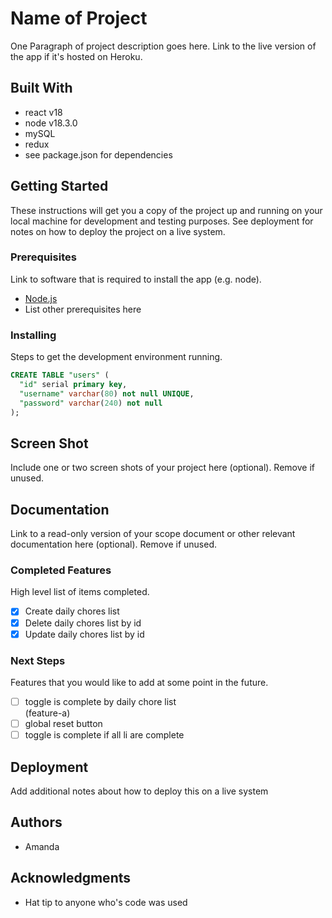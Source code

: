 # Name of Project

One Paragraph of project description goes here. Link to the live version of the app if it's hosted on Heroku.

## Built With

* react v18
* node v18.3.0
* mySQL
* redux
* see package.json for dependencies

## Getting Started

These instructions will get you a copy of the project up and running on your local machine for development and testing purposes. See deployment for notes on how to deploy the project on a live system.

### Prerequisites

Link to software that is required to install the app (e.g. node).

- [Node.js](https://nodejs.org/en/)
- List other prerequisites here


### Installing

Steps to get the development environment running.

```sql
CREATE TABLE "users" (
  "id" serial primary key,
  "username" varchar(80) not null UNIQUE,
  "password" varchar(240) not null
);
```

## Screen Shot

Include one or two screen shots of your project here (optional). Remove if unused.

## Documentation

Link to a read-only version of your scope document or other relevant documentation here (optional). Remove if unused.

### Completed Features

High level list of items completed.

- [x] Create daily chores list
- [x] Delete daily chores list by id
- [x] Update daily chores list by id

### Next Steps

Features that you would like to add at some point in the future.

- [ ] toggle is complete by daily chore list  
(feature-a)
- [ ] global reset button
- [ ] toggle is complete if all li are complete

## Deployment

Add additional notes about how to deploy this on a live system

## Authors

* Amanda


## Acknowledgments

* Hat tip to anyone who's code was used